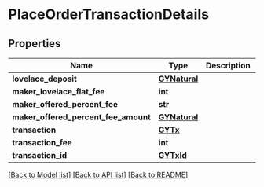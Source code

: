 # PlaceOrderTransactionDetails

## Properties
Name | Type | Description | Notes
------------ | ------------- | ------------- | -------------
**lovelace_deposit** | [**GYNatural**](GYNatural.md) |  | 
**maker_lovelace_flat_fee** | **int** |  | 
**maker_offered_percent_fee** | **str** |  | 
**maker_offered_percent_fee_amount** | [**GYNatural**](GYNatural.md) |  | 
**transaction** | [**GYTx**](GYTx.md) |  | 
**transaction_fee** | **int** |  | 
**transaction_id** | [**GYTxId**](GYTxId.md) |  | 

[[Back to Model list]](../README.md#documentation-for-models) [[Back to API list]](../README.md#documentation-for-api-endpoints) [[Back to README]](../README.md)


